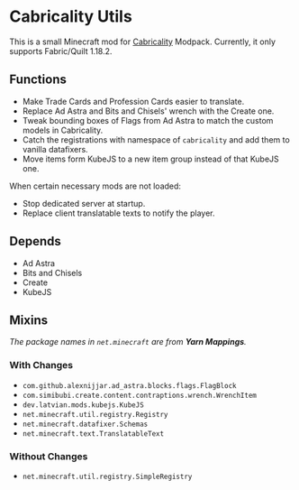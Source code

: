 # Cabricality Utils

This is a small Minecraft mod for [Cabricality](https://github.com/DM-Earth/Cabricality) Modpack. Currently, it only supports Fabric/Quilt 1.18.2.

## Functions

- Make Trade Cards and Profession Cards easier to translate.
- Replace Ad Astra and Bits and Chisels' wrench with the Create one.
- Tweak bounding boxes of Flags from Ad Astra to match the custom models in Cabricality.
- Catch the registrations with namespace of `cabricality` and add them to vanilla datafixers.
- Move items form KubeJS to a new item group instead of that KubeJS one.

When certain necessary mods are not loaded:

- Stop dedicated server at startup.
- Replace client translatable texts to notify the player.

## Depends

- Ad Astra
- Bits and Chisels
- Create
- KubeJS

## Mixins

*The package names in `net.minecraft` are from **Yarn Mappings**.*

### With Changes

- `com.github.alexnijjar.ad_astra.blocks.flags.FlagBlock`
- `com.simibubi.create.content.contraptions.wrench.WrenchItem`
- `dev.latvian.mods.kubejs.KubeJS`
- `net.minecraft.util.registry.Registry`
- `net.minecraft.datafixer.Schemas`
- `net.minecraft.text.TranslatableText`

### Without Changes

- `net.minecraft.util.registry.SimpleRegistry`